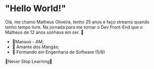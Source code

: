 # "Hello World!"

Olá, me chamo Matheus Oliveira, tenho 25 anos e faço streams quando tenho tempo livre. Na jornada para me tornar o Dev Front-End que o Matheus de 12 anos sonhava em ser. 🚀

- 📍Manaus - AM;
- 📖 Amante dos Mangás;
- 📝 Formando em Engenharia de Software (5/8)

🚀Never Stop Learning🚀
